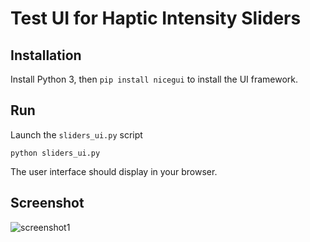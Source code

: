 # Test UI for Haptic Intensity Sliders

## Installation
Install Python 3, then
`pip install nicegui` to install the UI framework.

## Run
Launch the `sliders_ui.py` script
```
python sliders_ui.py
```
The user interface should display in your browser.

## Screenshot
![screenshot1](https://user-images.githubusercontent.com/121136111/217092444-94fcbdc8-e316-4f88-864f-af5ace251451.png)
